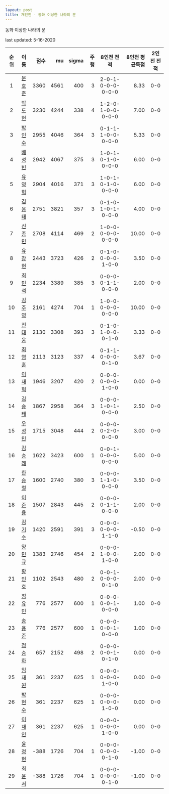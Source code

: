 ```yaml
---
layout: post
title: 개인전 - 동화 이상한 나라의 문
---
```


동화 이상한 나라의 문

last updated: 5-16-2020

| 순위 | 이름 | 점수 | mu | sigma | 주행 | 8인전 전적 | 8인전 평균득점 | 2인전 전적 |
|:---:|:---:|---:|---:|---:|---:|:---:|---:|:---:|
| 1 | [문호준](../munhojun) | 3360 | 4561 | 400 | 3 | 2-0-1-0-0-0-0-0-0 | 8.33 | 0-0 |
| 2 | [박도현](../bakdohyeon) | 3230 | 4244 | 338 | 4 | 1-2-0-1-0-0-0-0-0 | 7.00 | 0-0 |
| 3 | [박인수](../bakinsu) | 2955 | 4046 | 364 | 3 | 0-1-1-1-0-0-0-0-0 | 5.33 | 0-0 |
| 4 | [배성빈](../baeseongbin) | 2942 | 4067 | 375 | 3 | 1-0-1-0-1-0-0-0-0 | 6.00 | 0-0 |
| 5 | [유영혁](../yuyeonghyeok) | 2904 | 4016 | 371 | 3 | 1-0-1-0-1-0-0-0-0 | 6.00 | 0-0 |
| 6 | [김응태](../gimeungtae) | 2751 | 3821 | 357 | 3 | 0-1-0-1-0-1-0-0-0 | 4.00 | 0-0 |
| 7 | [신종민](../shinjongmin) | 2708 | 4114 | 469 | 2 | 1-0-0-0-0-0-0-0-0 | 10.00 | 0-0 |
| 8 | [유창현](../yuchanghyeon) | 2443 | 3723 | 426 | 2 | 0-1-0-0-0-0-1-0-0 | 3.50 | 0-0 |
| 9 | [최민석](../choiminseok) | 2234 | 3389 | 385 | 3 | 0-0-0-0-1-1-0-0-0 | 2.00 | 0-0 |
| 10 | [김주영](../gimjuyeong) | 2161 | 4274 | 704 | 1 | 1-0-0-0-0-0-0-0-0 | 10.00 | 0-0 |
| 11 | [전대웅](../jeondaewoong) | 2130 | 3308 | 393 | 3 | 0-1-0-1-0-0-0-1-0 | 3.33 | 0-0 |
| 12 | [최영훈](../choiyeonghun) | 2113 | 3123 | 337 | 4 | 0-1-1-0-0-0-0-1-0 | 3.67 | 0-0 |
| 13 | [이재혁](../ijaehyeok) | 1946 | 3207 | 420 | 2 | 0-0-0-0-0-0-1-0-0 | 0.00 | 0-0 |
| 14 | [김승태](../gimseungtae) | 1867 | 2958 | 364 | 3 | 0-0-0-1-0-1-0-0-0 | 2.50 | 0-0 |
| 15 | [우성민](../useongmin) | 1715 | 3048 | 444 | 2 | 0-0-0-0-2-0-0-0-0 | 3.00 | 0-0 |
| 16 | [김승래](../gimseungrae) | 1622 | 3423 | 600 | 1 | 0-0-1-0-0-0-0-0-0 | 5.00 | 0-0 |
| 17 | [한승철](../hanseungcheol) | 1600 | 2740 | 380 | 3 | 0-0-0-1-1-0-0-0-0 | 3.50 | 0-0 |
| 18 | [이준용](../ijunyong) | 1507 | 2843 | 445 | 2 | 0-0-0-0-1-1-0-0-0 | 2.00 | 0-0 |
| 19 | [김기수](../gimgisu) | 1420 | 2591 | 391 | 3 | 0-0-0-0-0-0-1-1-0 | -0.50 | 0-0 |
| 20 | [양민규](../yangmingyu) | 1383 | 2746 | 454 | 2 | 0-0-0-1-0-0-1-0-0 | 2.00 | 0-0 |
| 21 | [황인호](../hwanginho) | 1102 | 2543 | 480 | 2 | 0-0-1-0-0-0-0-1-0 | 2.00 | 0-0 |
| 22 | [정유민](../jeongyumin) | 776 | 2577 | 600 | 1 | 0-0-0-0-0-1-0-0-0 | 1.00 | 0-0 |
| 23 | [송용준](../songyongjun) | 776 | 2577 | 600 | 1 | 0-0-0-0-0-1-0-0-0 | 1.00 | 0-0 |
| 24 | [정승하](../jeongseungha) | 657 | 2152 | 498 | 2 | 0-0-0-0-0-1-0-1-0 | 0.00 | 0-0 |
| 25 | [임재원](../imjaewon) | 361 | 2237 | 625 | 1 | 0-0-0-0-0-0-1-0-0 | 0.00 | 0-0 |
| 26 | [박현수](../bakhyeonsu) | 361 | 2237 | 625 | 1 | 0-0-0-0-0-0-1-0-0 | 0.00 | 0-0 |
| 27 | [이재인](../ijaein) | 361 | 2237 | 625 | 1 | 0-0-0-0-0-0-1-0-0 | 0.00 | 0-0 |
| 28 | [윤정현](../yunjeonghyeon) | -388 | 1726 | 704 | 1 | 0-0-0-0-0-0-0-1-0 | -1.00 | 0-0 |
| 29 | [최윤서](../choiyunseo) | -388 | 1726 | 704 | 1 | 0-0-0-0-0-0-0-1-0 | -1.00 | 0-0 |
